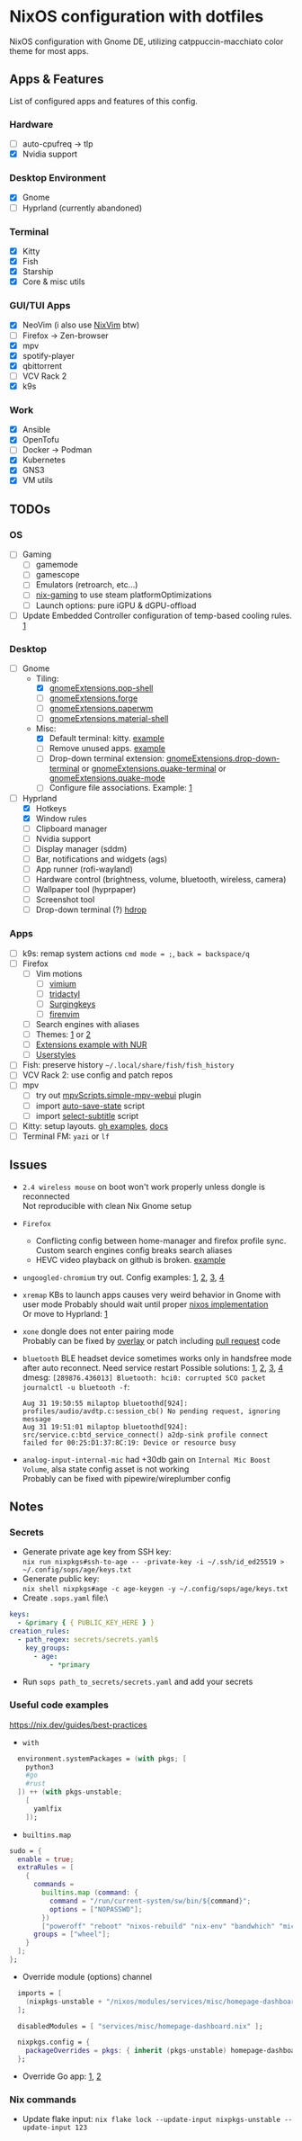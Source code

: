 # NixOS configuration with dotfiles

NixOS configuration with Gnome DE, utilizing catppuccin-macchiato color theme for most apps.

## Apps & Features

List of configured apps and features of this config.

### Hardware

- [ ] auto-cpufreq -> tlp
- [x] Nvidia support

### Desktop Environment

- [x] Gnome
- [ ] Hyprland (currently abandoned)

### Terminal

- [x] Kitty
- [x] Fish
- [x] Starship
- [x] Core & misc utils

### GUI/TUI Apps

- [x] NeoVim (i also use [NixVim](https://github.com/atimofeev/nixvim-config) btw)
- [ ] Firefox -> Zen-browser
- [x] mpv
- [x] spotify-player
- [x] qbittorrent
- [ ] VCV Rack 2
- [x] k9s

### Work

- [x] Ansible
- [x] OpenTofu
- [ ] Docker -> Podman
- [x] Kubernetes
- [x] GNS3
- [x] VM utils

## TODOs

### OS

- [ ] Gaming
  - [ ] gamemode
  - [ ] gamescope
  - [ ] Emulators (retroarch, etc...)
  - [ ] [nix-gaming](https://github.com/fufexan/nix-gaming) to use steam platformOptimizations
  - [ ] Launch options: pure iGPU & dGPU-offload
- [ ] Update Embedded Controller configuration of temp-based cooling rules. [1](https://4pda.to/forum/index.php?showtopic=843452&view=findpost&p=76102206)

### Desktop

- [ ] Gnome
  - Tiling:
    - [x] [gnomeExtensions.pop-shell](https://github.com/pop-os/shell)
    - [ ] [gnomeExtensions.forge](https://github.com/forge-ext/forge)
    - [ ] [gnomeExtensions.paperwm](https://github.com/paperwm/PaperWM)
    - [ ] [gnomeExtensions.material-shell](https://github.com/material-shell/material-shell)
  - Misc:
    - [x] Default terminal: kitty. [example](https://github.com/Konecho/nixos-config/blob/b1caefe45c071aad97726ab0d0f87895ef455a9e/system/desktop/gnome.nix#L45)
    - [ ] Remove unused apps. [example](https://github.com/Konecho/nixos-config/blob/b1caefe45c071aad97726ab0d0f87895ef455a9e/system/desktop/gnome.nix#L11)
    - [ ] Drop-down terminal extension: [gnomeExtensions.drop-down-terminal](https://github.com/zzrough/gs-extensions-drop-down-terminal) or [gnomeExtensions.quake-terminal](https://github.com/diegodario88/quake-terminal) or [gnomeExtensions.quake-mode](https://github.com/repsac-by/gnome-shell-extension-quake-mode)
    - [ ] Configure file associations. Example: [1](https://github.com/zoriya/flake/blob/cc58c927b06f687ad524770371a9ac28edb4ea15/modules/common/apps.nix)
- [ ] Hyprland
  - [x] Hotkeys
  - [x] Window rules
  - [ ] Clipboard manager
  - [ ] Nvidia support
  - [ ] Display manager (sddm)
  - [ ] Bar, notifications and widgets (ags)
  - [ ] App runner (rofi-wayland)
  - [ ] Hardware control (brightness, volume, bluetooth, wireless, camera)
  - [ ] Wallpaper tool (hyprpaper)
  - [ ] Screenshot tool
  - [ ] Drop-down terminal (?) [hdrop](https://github.com/hyprwm/contrib/blob/2d4ece4a008feefddc194bde785b1d39f987b5a7/hdrop/hdrop)

### Apps

- [ ] k9s: remap system actions `cmd mode = ;`, `back = backspace/q`
- [ ] Firefox
  - [ ] Vim motions
    - [ ] [vimium](https://github.com/philc/vimium)
    - [ ] [tridactyl](https://github.com/tridactyl/tridactyl)
    - [ ] [Surgingkeys](https://github.com/brookhong/Surfingkeys)
    - [ ] [firenvim](https://github.com/glacambre/firenvim)
  - [ ] Search engines with aliases
  - [ ] Themes: [1](https://addons.mozilla.org/en-US/firefox/addon/catppuccin-macchiato-lavender2) or [2](https://github.com/catppuccin/firefox)
  - [ ] [Extensions example with NUR](https://github.com/chadcat7/crystal/blob/d412b11824f13e251186afec31714abda29e323c/home/namish/conf/browsers/firefox/default.nix)
  - [ ] [Userstyles](https://github.com/catppuccin/userstyles)
- [ ] Fish: preserve history `~/.local/share/fish/fish_history`
- [ ] VCV Rack 2: use config and patch repos
- [ ] mpv
  - [ ] try out [mpvScripts.simple-mpv-webui](https://github.com/open-dynaMIX/simple-mpv-webui) plugin
  - [ ] import [auto-save-state](https://github.com/atimofeev/dotfiles/blob/main/mpv/files/scripts/auto-save-state.lua) script
  - [ ] import [select-subtitle](https://github.com/atimofeev/dotfiles/blob/main/mpv/files/scripts/select-subtitle.lua) script
- [ ] Kitty: setup layouts. [gh examples](https://github.com/search?q=enabled_layouts+path%3A**%2Fkitty.conf&type=code), [docs](https://sw.kovidgoyal.net/kitty/layouts/)
- [ ] Terminal FM: `yazi` or `lf`

## Issues

- `2.4 wireless mouse` on boot won't work properly unless dongle is reconnected\
  Not reproducible with clean Nix Gnome setup
- `Firefox`
  - Conflicting config between home-manager and firefox profile sync.\
    Custom search engines config breaks search aliases
  - HEVC video playback on github is broken. [example](https://github.com/mrjones2014/smart-splits.nvim/issues/179#issuecomment-2049847490)
- `ungoogled-chromium` try out. Config examples: [1](https://github.com/berbiche/dotfiles/blob/1e4d0501bde814be76419d8f21cf2fb9079e6a93/profiles/programs/chromium.nix#L49), [2](https://github.com/corytertel/nix-configuration/blob/15c5acf13669ef26e697cba514258c8c098aaf98/overlays/ungoogled-chromium.nix#L4), [3](https://github.com/pokon548/OysterOS/blob/31f46814e655da2cf4df53fd8f02a764fc7960fa/desktop/application/ungoogled-chromium/default.nix#L7), [4](https://github.com/kalbasit/soxincfg/blob/b600fb23f8611158e54b0cee85790b927ee2d89c/modules/programs/chromium/nixos.nix#L16)
- `xremap` KBs to launch apps causes very weird behavior in Gnome with user mode
  Probably should wait until proper [nixos implementation](https://github.com/NixOS/nixpkgs/issues/234076) \
  Or move to Hyprland: [1](https://github.com/Maticzpl/nix-config/blob/1d84bb79d5e3f0e0b7996e914653c1cfc89e7844/nix-modules/hyprland/xremap.nix)
- `xone` dongle does not enter pairing mode\
  Probably can be fixed by [overlay](https://github.com/search?q=repo%3Agiovannilucasmoura%2Fdotfiles%20xone&type=code) or patch including [pull request](https://github.com/medusalix/xone/pull/35) code
- `bluetooth` BLE headset device sometimes works only in handsfree mode after auto reconnect. Need service restart
  Possible solutions: [1](https://github.com/Snektron/nixos-config/blob/5f3fb5c29c28e2059e9a4d55994dd7217187792c/hosts/common/desktop.nix#L56), [2](https://github.com/DarkKronicle/nazarick/blob/438197f8a33f6bf4a78a1a946b31723ad4f86134/modules/nixos/system/bluetooth/default.nix#L17C5-L17C16), [3](https://discussion.fedoraproject.org/t/issue-with-fedora-38-and-bluetooth-headset-missing-headset-mode-after-reboot-only-handsfree-mode-shows-up/85896/4), [4](https://github.com/bluez/bluez/issues/752)\
   dmesg: `[289876.436013] Bluetooth: hci0: corrupted SCO packet` \
  `journalctl -u bluetooth -f`:

  ```console
  Aug 31 19:50:55 milaptop bluetoothd[924]: profiles/audio/avdtp.c:session_cb() No pending request, ignoring message
  Aug 31 19:51:01 milaptop bluetoothd[924]: src/service.c:btd_service_connect() a2dp-sink profile connect failed for 00:25:D1:37:8C:19: Device or resource busy
  ```

- `analog-input-internal-mic` had +30db gain on `Internal Mic Boost Volume`, alsa state config asset is not working\
  Probably can be fixed with pipewire/wireplumber config

## Notes

### Secrets

- Generate private age key from SSH key:\
  `nix run nixpkgs#ssh-to-age -- -private-key -i ~/.ssh/id_ed25519 > ~/.config/sops/age/keys.txt`
- Generate public key:\
  `nix shell nixpkgs#age -c age-keygen -y ~/.config/sops/age/keys.txt`
- Create `.sops.yaml` file:\

```yaml
keys:
  - &primary { { PUBLIC_KEY_HERE } }
creation_rules:
  - path_regex: secrets/secrets.yaml$
    key_groups:
      - age:
          - *primary
```

- Run `sops path_to_secrets/secrets.yaml` and add your secrets

### Useful code examples

https://nix.dev/guides/best-practices

- `with`

```nix
  environment.systemPackages = (with pkgs; [
    python3
    #go
    #rust
  ]) ++ (with pkgs-unstable;
    [
      yamlfix
    ]);
```

- `builtins.map`

```nix
sudo = {
  enable = true;
  extraRules = [
    {
      commands =
        builtins.map (command: {
          command = "/run/current-system/sw/bin/${command}";
          options = ["NOPASSWD"];
        })
        ["poweroff" "reboot" "nixos-rebuild" "nix-env" "bandwhich" "mic-light-on" "mic-light-off" "systemctl"];
      groups = ["wheel"];
    }
  ];
};
```

- Override module (options) channel

```nix
  imports = [
    (nixpkgs-unstable + "/nixos/modules/services/misc/homepage-dashboard.nix")
  ];

  disabledModules = [ "services/misc/homepage-dashboard.nix" ];

  nixpkgs.config = {
    packageOverrides = pkgs: { inherit (pkgs-unstable) homepage-dashboard; };
  };
```

- Override Go app: [1](https://discourse.nixos.org/t/inconsistent-vendoring-in-buildgomodule-when-overriding-source/9225/6), [2](https://github.com/NixOS/nixpkgs/issues/86349#issuecomment-945210042)

### Nix commands

- Update flake input: `nix flake lock --update-input nixpkgs-unstable --update-input 123`
